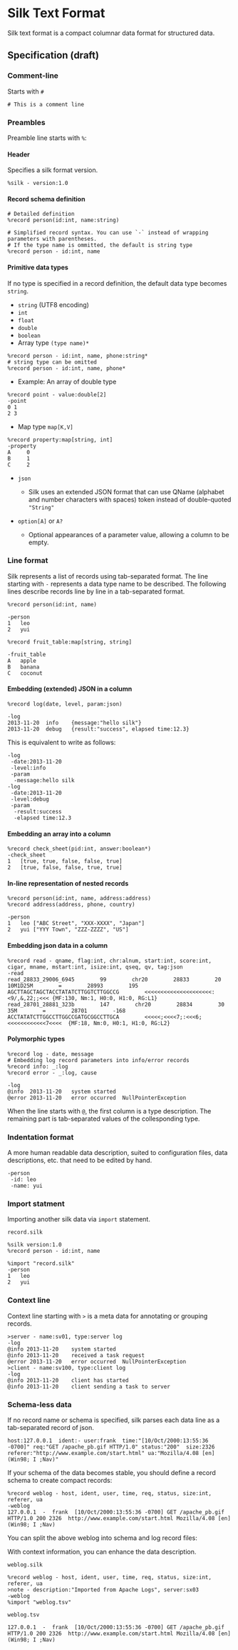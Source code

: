 Silk Text Format
====

Silk text format is a compact columnar data format for structured data.

## Specification  (draft)

### Comment-line

Starts with `#`

```
# This is a comment line
```

### Preambles
Preamble line starts with `%`:

#### Header 
Specifies a silk format version.
```
%silk - version:1.0
```
#### Record schema definition

```
# Detailed definition
%record person(id:int, name:string)

# Simplified record syntax. You can use `-` instead of wrapping parameters with parentheses. 
# If the type name is ommitted, the default is string type
%record person - id:int, name
```

#### Primitive data types

If no type is specified in a record definition, the default data type becomes `string`.

* `string` (UTF8 encoding)
* `int`
* `float`
* `double`
* `boolean`
* Array type `(type name)*`

```
%record person - id:int, name, phone:string*
# string type can be omitted
%record person - id:int, name, phone*
```
   * Example: An array of double type

```
%record point - value:double[2]
-point
0 1
2 3
```

* Map type `map[K,V]`

```
%record property:map[string, int]
-property 
A	  0
B	  1
C	  2
```

 
* `json` 
  * Silk uses an extended JSON format that can use QName (alphabet and number characters with spaces) token instead of double-quoted `"String"` 

* `option[A]` or `A?`
   * Optional appearances of a parameter value, allowing a column to be empty.
    
### Line format

Silk represents a list of records using tab-separated format. The line starting with `-` represents a data type name to be described. The following lines
describe records line by line in a tab-separated format.

```
%record person(id:int, name) 

-person
1	leo
2	yui
```

```
%record fruit_table:map[string, string]

-fruit_table
A	apple
B	banana
C	coconut
```


#### Embedding (extended) JSON in a column

```
%record log(date, level, param:json)

-log
2013-11-20	info	{message:"hello silk"}
2013-11-20	debug	{result:"success", elapsed time:12.3}
```

This is equivalent to write as follows:
```
-log
 -date:2013-11-20
 -level:info
 -param
  -message:hello silk
-log
 -date:2013-11-20
 -level:debug
 -param
  -result:success
  -elapsed time:12.3
```

#### Embedding an array into a column
```
%record check_sheet(pid:int, answer:boolean*)
-check_sheet
1	[true, true, false, false, true]
2	[true, false, false, true, true]
```

#### In-line representation of nested records

```
%record person(id:int, name, address:address)
%record address(address, phone, country)

-person
1	leo	["ABC Street", "XXX-XXXX", "Japan"]
2	yui	["YYY Town", "ZZZ-ZZZZ", "US"]
```

#### Embedding json data in a column

```
%record read - qname, flag:int, chr:alnum, start:int, score:int, cigar, mname, mstart:int, isize:int, qseq, qv, tag:json
-read
read_28833_29006_6945        99        chr20        28833        20	10M1D25M        =        28993        195	AGCTTAGCTAGCTACCTATATCTTGGTCTTGGCCG        <<<<<<<<<<<<<<<<<<<<<:<9/,&,22;;<<< {MF:130, Nm:1, H0:0, H1:0, RG:L1}
read_28701_28881_323b        147        chr20        28834        30	35M        =        28701        -168	ACCTATATCTTGGCCTTGGCCGATGCGGCCTTGCA        <<<<<;<<<<7;:<<<6;<<<<<<<<<<<<7<<<<	{MF:18, Nm:0, H0:1, H1:0, RG:L2}
```

#### Polymorphic types

```
%record log - date, message
# Embedding log record parameters into info/error records
%record info: _:log
%record error - _:log, cause

-log
@info  2013-11-20	system started
@error 2013-11-20	error occurred	NullPointerException
```

When the line starts with `@`, the first column is a type description. The remaining part is tab-separated values of the collesponding type.

### Indentation format

A more human readable data description, suited to configuration files, data
descriptions, etc. that need to be edited by hand.

```
-person
 -id: leo
 -name: yui
```


### Import statment

Importing another silk data via `import` statement.

`record.silk`
```
%silk version:1.0
%record person - id:int, name
```

```
%import "record.silk"
-person
1	leo
2	yui
```


### Context line

Context line starting with `>` is a meta data for annotating or grouping records.

```
>server - name:sv01, type:server log
-log
@info 2013-11-20	system started
@info 2013-11-20	received a task request
@error 2013-11-20	error occurred	NullPointerException
>client - name:sv100, type:client log
-log
@info 2013-11-20	client has started
@info 2013-11-20	client sending a task to server
```

### Schema-less data

If no record name or schema is specified, silk parses each data line as a tab-separated record of json. 
```
host:127.0.0.1  ident:- user:frank  time:"[10/Oct/2000:13:55:36 -0700]" req:"GET /apache_pb.gif HTTP/1.0" status:"200"  size:2326 referer:"http://www.example.com/start.html" ua:"Mozilla/4.08 [en] (Win98; I ;Nav)"
```

If your schema of the data becomes stable, you should define a record schema to create compact records:

```
%record weblog - host, ident, user, time, req, status, size:int, referer, ua
-weblog
127.0.0.1  -  frank  [10/Oct/2000:13:55:36 -0700] GET /apache_pb.gif HTTP/1.0 200 2326  http://www.example.com/start.html Mozilla/4.08 [en] (Win98; I ;Nav)
```

You can split the above weblog into schema and log record files:

With context information, you can enhance the data description. 

`weblog.silk`
```
%record weblog - host, ident, user, time, req, status, size:int, referer, ua
>note - description:"Imported from Apache Logs", server:sx03
-weblog
%import "weblog.tsv"
```

`weblog.tsv`
```
127.0.0.1  -  frank  [10/Oct/2000:13:55:36 -0700] GET /apache_pb.gif HTTP/1.0 200 2326  http://www.example.com/start.html Mozilla/4.08 [en] (Win98; I ;Nav)
```
